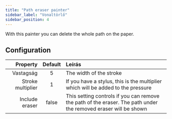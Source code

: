 ```yaml
---
title: "Path eraser painter"
sidebar_label: "Vonaltörlő"
sidebar_position: 4
---
```


With this painter you can delete the whole path on the paper.

## Configuration

|          Property | Default | Leírás                                                                                                          |
| -----------------:|:-------:|:--------------------------------------------------------------------------------------------------------------- |
|         Vastagság |    5    | The width of the stroke                                                                                         |
| Stroke multiplier |    1    | If you have a stylus, this is the multiplier which will be added to the pressure                                |
|    Include eraser |  false  | This setting controls if you can remove the path of the eraser. The path under the removed eraser will be shown |
